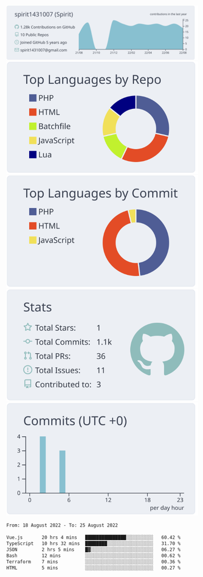 [![](https://raw.githubusercontent.com/spirit1431007/spirit1431007/master/profile-summary-card-output/nord_bright/0-profile-details.svg)](https://git.io/spiritx)
[![](https://raw.githubusercontent.com/spirit1431007/spirit1431007/master/profile-summary-card-output/nord_bright/1-repos-per-language.svg)](https://git.io/spiritx) [![](https://raw.githubusercontent.com/spirit1431007/spirit1431007/master/profile-summary-card-output/nord_bright/2-most-commit-language.svg)](https://git.io/spiritx)
[![](https://raw.githubusercontent.com/spirit1431007/spirit1431007/master/profile-summary-card-output/nord_bright/3-stats.svg)](https://git.io/spiritx) [![](https://raw.githubusercontent.com/spirit1431007/spirit1431007/master/profile-summary-card-output/nord_bright/4-productive-time.svg)](https://git.io/spiritx)

<!--START_SECTION:waka-->

```text
From: 18 August 2022 - To: 25 August 2022

Vue.js       20 hrs 4 mins   ███████████████░░░░░░░░░░   60.42 %
TypeScript   10 hrs 32 mins  ████████░░░░░░░░░░░░░░░░░   31.70 %
JSON         2 hrs 5 mins    █▓░░░░░░░░░░░░░░░░░░░░░░░   06.27 %
Bash         12 mins         ░░░░░░░░░░░░░░░░░░░░░░░░░   00.62 %
Terraform    7 mins          ░░░░░░░░░░░░░░░░░░░░░░░░░   00.36 %
HTML         5 mins          ░░░░░░░░░░░░░░░░░░░░░░░░░   00.27 %
```

<!--END_SECTION:waka-->
